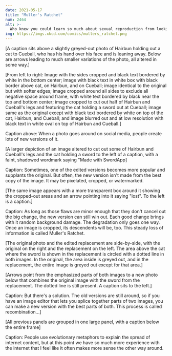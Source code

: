 ```yaml
---
date: 2021-05-17
title: "Muller's Ratchet"
num: 2464
alt: >-
  Who knew you could learn so much about sexual reproduction from looking at pictures on the internet!
img: https://imgs.xkcd.com/comics/mullers_ratchet.png
---
```



[A caption sits above a slightly greyed-out photo of Hairbun holding out a cat to Cueball, who has his hand over his face and is leaning away. Below are arrows leading to much smaller variations of the photo, all altered in some way.]

[From left to right: Image with the sides cropped and black text bordered by white in the bottom center; image with black text in white box with black border above cat, on Hairbun, and on Cueball; image identical to the original but with softer edges; image cropped around all sides to exclude all negative space around frame, with white text bordered by black near the top and bottom center; image cropped to cut out half of Hairbun and Cueball's legs and featuring the cat holding a sword out at Cueball; image same as the original except with black text bordered by white on top of the cat, Hairbun, and Cueball; and image blurred out and at low resolution with black text in white oval on top of Hairbun and Cueball.]

Caption above: When a photo goes around on social media, people create lots of new versions of it.

[A larger depiction of an image altered to cut out some of Hairbun and Cueball's legs and the cat holding a sword to the left of a caption, with a faint, shadowed wordmark saying "Made with SwordApp]

Caption: Sometimes, one of the edited versions becomes more popular and supplants the original. But often, the new version isn't made from the best copy of the image. It may be pixelated, cropped, or watermarked.

[The same image appears with a more transparent box around it showing the cropped-out areas and an arrow pointing into it saying "lost". To the left is a caption.]

Caption: As long as those flaws are minor enough that they don't cancel out the big change, the new version can still win out. Each good change brings with it random background damage. The degradation only goes one way. Once an image is cropped, its descendents will be, too. This steady loss of information is called Muller's Ratchet.

[The original photo and the edited replacement are side-by-side, with the original on the right and the replacement on the left. The area above the cat where the sword is shown in the replacement is circled with a dotted line in both images. In the original, the area inside is greyed out, and in the replacement, the entire image is greyed out except for that area.]

[Arrows point from the emphasized parts of both images to a new photo below that combines the original image with the sword from the replacement. The dotted line is still present. A caption sits to the left.]

Caption: But there's a solution. The old versions are still around, so if you have an image editor that lets you splice together parts of two images, you can make a new version with the best parts of both. This process is called recombination...]

[All previous panels are grouped in one large panel, with a caption below the entire frame]

Caption: People use evolutionary metaphors to explain the spread of internet content, but at this point we have so much more experience with the internet that I feel like it often makes more sense the other way around.